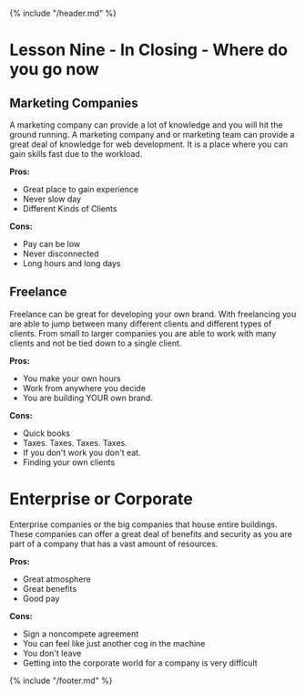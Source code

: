 {% include "/header.md" %}
# Lesson Nine - In Closing - Where do you go now

## Marketing Companies 

A marketing company can provide a lot of knowledge and you will hit the ground running. A marketing company and or marketing team can provide a great deal of knowledge for web development. It is a place where you can gain skills fast due to the workload.

**Pros:**
* Great place to gain experience 
* Never slow day
* Different Kinds of Clients

**Cons:**
* Pay can be low
* Never disconnected 
* Long hours and long days 

## Freelance 

Freelance can be great for developing your own brand. With freelancing you are able to jump between many different clients and different types of clients. From small to larger companies you are able to work with many clients and not be tied down to a single client. 

**Pros:**
* You make your own hours
* Work from anywhere you decide 
* You are building YOUR own brand.

**Cons:**
* Quick books
* Taxes. Taxes. Taxes. Taxes.
* If you don't work you don't eat.
* Finding your own clients

# Enterprise or Corporate

Enterprise companies or the big companies that house entire buildings. These companies can offer a great deal of benefits and security as you are part of a company that has a vast amount of resources. 

**Pros:**
* Great atmosphere 
* Great benefits 
* Good pay

**Cons:**
* Sign a noncompete agreement
* You can feel like just another cog in the machine 
* You don't leave 
* Getting into the corporate world for a company is very difficult






{% include "/footer.md" %}
